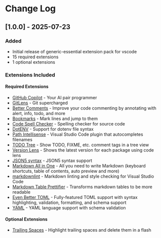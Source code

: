 # Change Log

## [1.0.0] - 2025-07-23

### Added
- Initial release of generic-essential extension pack for vscode
- 15 required extensions
- 1 optional extensions

### Extensions Included

#### Required Extensions
- [GitHub Copilot](https://marketplace.visualstudio.com/items?itemName&#x3D;github.copilot) - Your AI pair programmer
- [GitLens](https://marketplace.visualstudio.com/items?itemName&#x3D;eamodio.gitlens) - Git supercharged
- [Better Comments](https://marketplace.visualstudio.com/items?itemName&#x3D;aaron-bond.better-comments) - Improve your code commenting by annotating with alert, info, todo, and more
- [Bookmarks](https://marketplace.visualstudio.com/items?itemName&#x3D;alefragnani.bookmarks) - Mark lines and jump to them
- [Code Spell Checker](https://marketplace.visualstudio.com/items?itemName&#x3D;streetsidesoftware.code-spell-checker) - Spelling checker for source code
- [DotENV](https://marketplace.visualstudio.com/items?itemName&#x3D;mikestead.dotenv) - Support for dotenv file syntax
- [Path Intellisense](https://marketplace.visualstudio.com/items?itemName&#x3D;christian-kohler.path-intellisense) - Visual Studio Code plugin that autocompletes filenames
- [TODO Tree](https://marketplace.visualstudio.com/items?itemName&#x3D;gruntfuggly.todo-tree) - Show TODO, FIXME, etc. comment tags in a tree view
- [Version Lens](https://marketplace.visualstudio.com/items?itemName&#x3D;pflannery.vscode-versionlens) - Shows the latest version for each package using code lens
- [JSON5 syntax](https://marketplace.visualstudio.com/items?itemName&#x3D;mrmlnc.vscode-json5) - JSON5 syntax support
- [Markdown All in One](https://marketplace.visualstudio.com/items?itemName&#x3D;yzhang.markdown-all-in-one) - All you need to write Markdown (keyboard shortcuts, table of contents, auto preview and more)
- [markdownlint](https://marketplace.visualstudio.com/items?itemName&#x3D;davidanson.vscode-markdownlint) - Markdown linting and style checking for Visual Studio Code
- [Markdown Table Prettifier](https://marketplace.visualstudio.com/items?itemName&#x3D;darkriszty.markdown-table-prettify) - Transforms markdown tables to be more readable
- [Even Better TOML](https://marketplace.visualstudio.com/items?itemName&#x3D;tamasfe.even-better-toml) - Fully-featured TOML support with syntax highlighting, validation, formatting, and schema support
- [YAML](https://marketplace.visualstudio.com/items?itemName&#x3D;redhat.vscode-yaml) - YAML language support with schema validation

#### Optional Extensions  
- [Trailing Spaces](https://marketplace.visualstudio.com/items?itemName&#x3D;shardulm94.trailing-spaces) - Highlight trailing spaces and delete them in a flash

